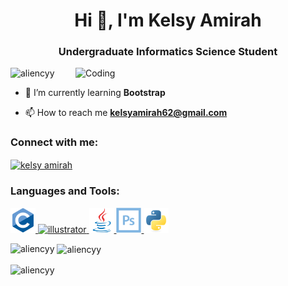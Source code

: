 <h1 align="center">Hi 👋, I'm Kelsy Amirah</h1>
<h3 align="center">Undergraduate Informatics Science Student</h3>
<img align="right" alt="Coding" width="400" src="https://cdn.dribbble.com/users/4055494/screenshots/15215756/media/d2b66c4ca0192aa26d103448b3d1518b.gif">

<p align="left"> <img src="https://komarev.com/ghpvc/?username=aliencyy&label=Profile%20views&color=0e75b6&style=flat" alt="aliencyy" /> </p>

- 🌱 I’m currently learning **Bootstrap**

- 📫 How to reach me **kelsyamirah62@gmail.com**

<h3 align="left">Connect with me:</h3>
<p align="left">
<a href="https://linkedin.com/in/kelsyamirah" target="blank"><img align="center" src="https://raw.githubusercontent.com/rahuldkjain/github-profile-readme-generator/master/src/images/icons/Social/linked-in-alt.svg" alt="kelsy amirah" height="30" width="40" /></a>
</p>

<h3 align="left">Languages and Tools:</h3>
<p align="left"> <a href="https://www.cprogramming.com/" target="_blank" rel="noreferrer"> <img src="https://raw.githubusercontent.com/devicons/devicon/master/icons/c/c-original.svg" alt="c" width="40" height="40"/> </a> <a href="https://www.adobe.com/in/products/illustrator.html" target="_blank" rel="noreferrer"> <img src="https://www.vectorlogo.zone/logos/adobe_illustrator/adobe_illustrator-icon.svg" alt="illustrator" width="40" height="40"/> </a> <a href="https://www.java.com" target="_blank" rel="noreferrer"> <img src="https://raw.githubusercontent.com/devicons/devicon/master/icons/java/java-original.svg" alt="java" width="40" height="40"/> </a> <a href="https://www.photoshop.com/en" target="_blank" rel="noreferrer"> <img src="https://raw.githubusercontent.com/devicons/devicon/master/icons/photoshop/photoshop-line.svg" alt="photoshop" width="40" height="40"/> </a> <a href="https://www.python.org" target="_blank" rel="noreferrer"> <img src="https://raw.githubusercontent.com/devicons/devicon/master/icons/python/python-original.svg" alt="python" width="40" height="40"/> </a> </p>

<p><img align="left" src="https://github-readme-stats.vercel.app/api/top-langs?username=aliencyy&show_icons=true&locale=en&layout=compact" alt="aliencyy" /></p>

<p>&nbsp;<img align="center" src="https://github-readme-stats.vercel.app/api?username=aliencyy&show_icons=true&locale=en" alt="aliencyy" /></p>

<p><img align="center" src="https://github-readme-streak-stats.herokuapp.com/?user=aliencyy&" alt="aliencyy" /></p>
